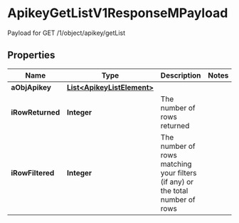 

# ApikeyGetListV1ResponseMPayload

Payload for GET /1/object/apikey/getList

## Properties

| Name | Type | Description | Notes |
|------------ | ------------- | ------------- | -------------|
|**aObjApikey** | [**List&lt;ApikeyListElement&gt;**](ApikeyListElement.md) |  |  |
|**iRowReturned** | **Integer** | The number of rows returned |  |
|**iRowFiltered** | **Integer** | The number of rows matching your filters (if any) or the total number of rows |  |




